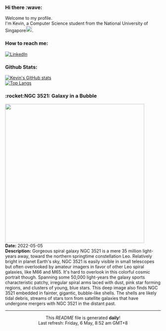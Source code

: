<h3>Hi there :wave:</h3>

Welcome to my profile.   
I'm Kevin, a Computer Science student from the National University of Singapore<img src="https://img.icons8.com/color/96/000000/singapore-circular.png" width="20px"/>.</p>

<h3>How to reach me: </h3>
<a href="https://www.linkedin.com/in/kevin-foong/"><img alt="LinkedIn" src="https://img.shields.io/badge/linkedin-%230077B5.svg?&style=for-the-badge&logo=linkedin&logoColor=white" /></a> 

<h3>Github Stats: </h3> 

[![Kevin's GitHub stats](https://github-readme-stats.vercel.app/api?username=kevin9foong&theme=tokyonight)](https://github.com/anuraghazra/github-readme-stats) <br/>
[![Top Langs](https://github-readme-stats.vercel.app/api/top-langs/?username=kevin9foong&layout=compact&theme=tokyonight)](https://github.com/anuraghazra/github-readme-stats)

<h3>:rocket:NGC 3521: Galaxy in a Bubble</h3> 
<img width="450" src="https:&#x2F;&#x2F;apod.nasa.gov&#x2F;apod&#x2F;image&#x2F;2205&#x2F;NGC3521LRGBHaAPOD-20.jpg" /><br/>
<b>Date:</b> 2022-05-05<br/>
<b>Description:</b> Gorgeous spiral galaxy NGC 3521 is a mere 35 million light-years away, toward the northern springtime constellation Leo. Relatively bright in planet Earth&#39;s sky, NGC 3521 is easily visible in small telescopes but often overlooked by amateur imagers in favor of other Leo spiral galaxies, like M66 and M65. It&#39;s hard to overlook in this colorful cosmic portrait though. Spanning some 50,000 light-years the galaxy sports characteristic patchy, irregular spiral arms laced with dust, pink star forming regions, and clusters of young, blue stars. This deep image also finds NGC 3521 embedded in fainter, gigantic, bubble-like shells. The shells are likely tidal debris, streams of stars torn from satellite galaxies that have undergone mergers with NGC 3521 in the distant past.<br/>

------------
<p align="center">This <i>README</i> file is generated <b>daily</b>!</br>
Last refresh: Friday, 6 May, 8:52 am GMT+8<br />
